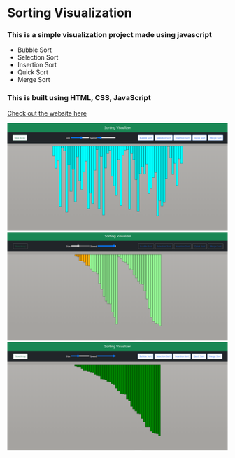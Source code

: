 # Sorting Visualization
### This is a simple visualization project made using javascript 
- Bubble Sort 
- Selection Sort
- Insertion Sort
- Quick Sort
- Merge Sort

### This is built using HTML, CSS, JavaScript <br/>

[Check out the website here](https://khushipastariya.github.io/Sorting_Visualizer/)

<img src="img/img1.png"> <br/>
<img src="img/img2.png"> <br/>
<img src="img/img3.png"> <br/>
